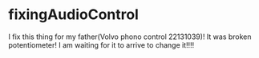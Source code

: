 # fixingAudioControl
I fix this thing for my father(Volvo phono control 22131039)! It was broken potentiometer! I am waiting for it to arrive to change it!!!!
